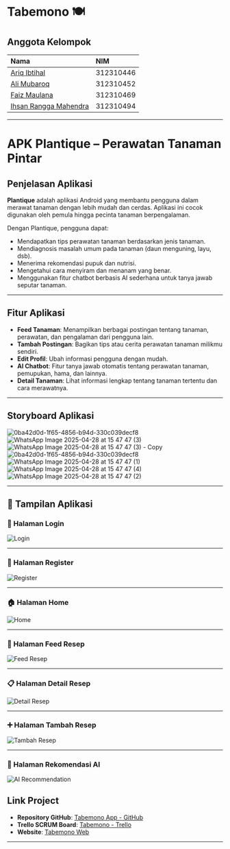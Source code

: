 # Tabemono 🍽️

## Anggota Kelompok
| Nama | NIM |
|:-----------------------------|:------------|
| [Ariq Ibtihal](https://github.com/ariq190505) | 312310446 |
| [Ali Mubaroq](https://github.com/alimubaroq) | 312310452 |
| [Faiz Maulana](https://github.com/PaisMaulanaaa) | 312310469 |
| [Ihsan Rangga Mahendra](https://github.com/IHSANRANGGAMAHENDRA) | 312310494 |
---


# APK Plantique – Perawatan Tanaman Pintar

## Penjelasan Aplikasi
**Plantique** adalah aplikasi Android yang membantu pengguna dalam merawat tanaman dengan lebih mudah dan cerdas. Aplikasi ini cocok digunakan oleh pemula hingga pecinta tanaman berpengalaman.

Dengan Plantique, pengguna dapat:
- Mendapatkan tips perawatan tanaman berdasarkan jenis tanaman.
- Mendiagnosis masalah umum pada tanaman (daun menguning, layu, dsb).
- Menerima rekomendasi pupuk dan nutrisi.
- Mengetahui cara menyiram dan menanam yang benar.
- Menggunakan fitur chatbot berbasis AI sederhana untuk tanya jawab seputar tanaman.

---

## Fitur Aplikasi
- **Feed Tanaman**: Menampilkan berbagai postingan tentang tanaman, perawatan, dan pengalaman dari pengguna lain.
- **Tambah Postingan**: Bagikan tips atau cerita perawatan tanaman milikmu sendiri.
- **Edit Profil**: Ubah informasi pengguna dengan mudah.
- **AI Chatbot**: Fitur tanya jawab otomatis tentang perawatan tanaman, pemupukan, hama, dan lainnya.
- **Detail Tanaman**: Lihat informasi lengkap tentang tanaman tertentu dan cara merawatnya.


---

## Storyboard Aplikasi
![0ba42d0d-1f65-4856-b94d-330c039decf8](https://github.com/user-attachments/assets/ca41bf12-fd4f-45eb-968b-4bb04aea5116)
![WhatsApp Image 2025-04-28 at 15 47 47 (3)](https://github.com/user-attachments/assets/39ffbb6b-be29-4292-8eff-855c7a062644)
![WhatsApp Image 2025-04-28 at 15 47 47 (3) - Copy](https://github.com/user-attachments/assets/b4b661af-afb8-486d-930b-ee188f4dbbdd)
![0ba42d0d-1f65-4856-b94d-330c039decf8](https://github.com/user-attachments/assets/a2386695-9f6d-4c90-b4b1-b3eca0649099)
![WhatsApp Image 2025-04-28 at 15 47 47 (1)](https://github.com/user-attachments/assets/836724d2-f4a2-4afb-b687-e1573302d812)
![WhatsApp Image 2025-04-28 at 15 47 47 (4)](https://github.com/user-attachments/assets/704aabc9-c15b-4f62-9f72-b26de849ce5a)
![WhatsApp Image 2025-04-28 at 15 47 47 (2)](https://github.com/user-attachments/assets/7ccc1063-751d-4be9-8358-8449df122016)

---

## 📱 Tampilan Aplikasi

### 🔐 Halaman Login  
![Login](https://github.com/user-attachments/assets/0510e440-4a9c-4295-8b7e-9f34d2980ebe)

---

### 📝 Halaman Register  
![Register](https://github.com/user-attachments/assets/88336fa8-ab07-4033-b43f-2a35e913a760)

---

### 🏠 Halaman Home  
![Home](https://github.com/user-attachments/assets/a536cc43-4474-4d6e-b93e-896689570afd)

---

### 🍲 Halaman Feed Resep  
![Feed Resep](https://github.com/user-attachments/assets/a230113b-2ea9-4b4a-ae2a-50cf169517f1)

---

### 📋 Halaman Detail Resep  
![Detail Resep](https://github.com/user-attachments/assets/9b90e571-0b7a-4628-b493-cdfa9619f1d1)

---

### ➕ Halaman Tambah Resep  
![Tambah Resep](https://github.com/user-attachments/assets/d1580c8f-bbc0-44bc-af16-b3a6ea5ab935)

---

### 🤖 Halaman Rekomendasi AI  
![AI Recommendation](https://github.com/user-attachments/assets/35846416-0d11-4444-9ea9-5052094a5a12)



## Link Project
- **Repository GitHub**: [Tabemono App - GitHub](https://github.com/alvinalfandy/TabemonoApp)
- **Trello SCRUM Board**: [Tabemono - Trello](https://trello.com/b/2Rr5uCf7/tabemono)
- **Website**: [Tabemono Web](https://tabemono.my.id)


---
